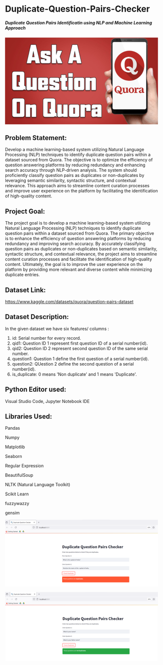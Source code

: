 # Duplicate-Question-Pairs-Checker
##### Duplicate Question Pairs Identificatin using NLP and Machine Learning Approach

![login](https://github.com/addyarishabh/Duplicate-Question-Pairs-Checker/blob/8dc0acfdca557f64d5916484a830b41262fa0b1d/Quora%20image.png?raw=true)


## Problem Statement:

Develop a machine learning-based system utilizing Natural Language Processing (NLP) techniques to identify duplicate question pairs within a dataset sourced from Quora. The objective is to optimize the efficiency of question answering platforms by reducing redundancy and enhancing search accuracy through NLP-driven analysis. The system should proficiently classify question pairs as duplicates or non-duplicates by leveraging semantic similarity, syntactic structure, and contextual relevance. This approach aims to streamline content curation processes and improve user experience on the platform by facilitating the identification of high-quality content.

## Project Goal:

The project goal is to develop a machine learning-based system utilizing Natural Language Processing (NLP) techniques to identify duplicate question pairs within a dataset sourced from Quora. The primary objective is to enhance the efficiency of question answering platforms by reducing redundancy and improving search accuracy. By accurately classifying question pairs as duplicates or non-duplicates based on semantic similarity, syntactic structure, and contextual relevance, the project aims to streamline content curation processes and facilitate the identification of high-quality content. Ultimately, the goal is to improve the user experience on the platform by providing more relevant and diverse content while minimizing duplicate entries.

## Dataset Link:

https://www.kaggle.com/datasets/quora/question-pairs-dataset

## Dataset Description:

In the given dataset we have six features/ columns :

1) id:
   Serial number for every record.
2) qid1:
   Question ID 1 represent first question ID of a serial number(id).
3) qid2:
   Question ID 2 represent second question ID of the same serial number.
4) question1:
   Question 1 define the first question of a serial number(id).
5) question2:
   QUestion 2 define the second question of a serial number(id).
6) is_duplicate:
   0 means 'Non duplicate' and 1 means 'Duplicate'.

## Python Editor used:

Visual Studio Code, Jupyter Notebook IDE

## Libraries Used:

Pandas

Numpy

Matplotlib 

Seaborn

Regular Expression

BeautifulSoup

NLTK (Natural Language Toolkit)

Scikit Learn

fuzzywazzy

gensim


![login](https://github.com/addyarishabh/Duplicate-Question-Pairs-Checker/blob/93050aa407c0e3e77053cce058c11b27fe3f8f7c/Duplicate_image.png?raw=true)


![login](https://github.com/addyarishabh/Duplicate-Question-Pairs-Checker/blob/93050aa407c0e3e77053cce058c11b27fe3f8f7c/Non%20duplicate_image.png?raw=true)
